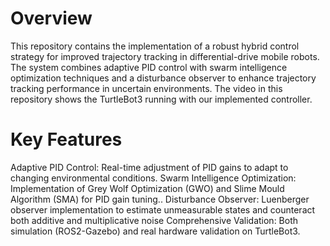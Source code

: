 # Overview
This repository contains the implementation of a robust hybrid control strategy for improved trajectory tracking in differential-drive mobile robots. The system combines adaptive PID control with swarm intelligence optimization techniques and a disturbance observer to enhance trajectory tracking performance in uncertain environments.
The video in this repository shows the TurtleBot3 running with our implemented controller.

# Key Features

Adaptive PID Control: Real-time adjustment of PID gains to adapt to changing environmental conditions.
Swarm Intelligence Optimization: Implementation of Grey Wolf Optimization (GWO) and Slime Mould Algorithm (SMA) for PID gain tuning..
Disturbance Observer: Luenberger observer implementation to estimate unmeasurable states and counteract both additive and multiplicative noise
Comprehensive Validation: Both simulation (ROS2-Gazebo) and real hardware validation on TurtleBot3.
